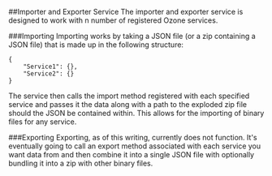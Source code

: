 ##Importer and Exporter Service
The importer and exporter service is designed to work with n number of registered Ozone services.

###Importing
Importing works by taking a JSON file (or a zip containing a JSON file) that is made up in the following structure:
```
{
    "Service1": {},
    "Service2": {}
}
```

The service then calls the import method registered with each specified service and passes it the data along with a path to the exploded zip file should the JSON be contained within. This allows for the importing of binary files for any service.

###Exporting
Exporting, as of this writing, currently does not function. It's eventually going to call an export method associated with each service you want data from and then combine it into a single JSON file with optionally bundling it into a zip with other binary files.
